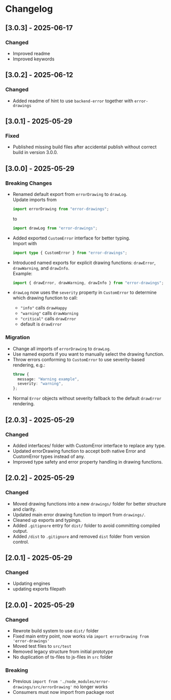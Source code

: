 # Changelog

## [3.0.3] - 2025-06-17

### Changed

- Improved readme
- Improved keywords

## [3.0.2] - 2025-06-12

### Changed

- Added readme of hint to use `backend-error` together with `error-drawings`

## [3.0.1] - 2025-05-29

### Fixed

- Published missing build files after accidental publish without correct build in version 3.0.0.

## [3.0.0] - 2025-05-29

### Breaking Changes

- Renamed default export from `errorDrawing` to `drawLog`.  
  Update imports from

  ```ts
  import errorDrawing from "error-drawings";
  ```

  to

  ```ts
  import drawLog from "error-drawings";
  ```

- Added exported `CustomError` interface for better typing.  
  Import with

  ```ts
  import type { CustomError } from "error-drawings";
  ```

- Introduced named exports for explicit drawing functions: `drawError`, `drawWarning`, and `drawInfo`.  
  Example:

  ```ts
  import { drawError, drawWarning, drawInfo } from "error-drawings";
  ```

- `drawLog` now uses the `severity` property in `CustomError` to determine which drawing function to call:
  - `"info"` calls `drawHappy`
  - `"warning"` calls `drawWarning`
  - `"critical"` calls `drawError`
  - default is `drawError`

### Migration

- Change all imports of `errorDrawing` to `drawLog`.
- Use named exports if you want to manually select the drawing function.
- Throw errors conforming to `CustomError` to use severity-based rendering, e.g.:
  ```ts
  throw {
    message: "Warning example",
    severity: "warning",
  };
  ```
- Normal `Error` objects without severity fallback to the default `drawError` rendering.

## [2.0.3] - 2025-05-29

### Changed

- Added interfaces/ folder with CustomError interface to replace any type.
- Updated errorDrawing function to accept both native Error and CustomError types instead of any.
- Improved type safety and error property handling in drawing functions.

## [2.0.2] - 2025-05-29

### Changed

- Moved drawing functions into a new `drawings/` folder for better structure and clarity.
- Updated main error drawing function to import from `drawings/`.
- Cleaned up exports and typings.
- Added `.gitignore` entry for `dist/` folder to avoid committing compiled output.
- Added `/dist` to `.gitignore` and removed `dist` folder from version control.

## [2.0.1] - 2025-05-29

### Changed

- Updating engines
- updating exports filepath

## [2.0.0] - 2025-05-29

### Changed

- Rewrote build system to use `dist/` folder
- Fixed main entry point, now works via `import errorDrawing from 'error-drawings'`
- Moved test files to `src/test`
- Removed legacy structure from initial prototype
- No duplication of ts-files to js-files in `src` folder

### Breaking

- Previous `import from './node_modules/error-drawings/src/errorDrawing'` no longer works
- Consumers must now import from package root
